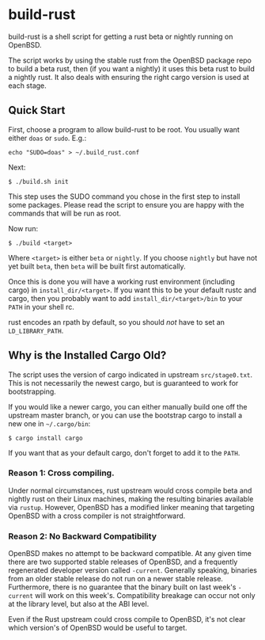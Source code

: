 # build-rust

build-rust is a shell script for getting a rust beta or nightly running on
OpenBSD.

The script works by using the stable rust from the OpenBSD package repo to
build a beta rust, then (if you want a nightly) it uses this beta rust to build
a nightly rust. It also deals with ensuring the right cargo version is used at
each stage.

## Quick Start

First, choose a program to allow build-rust to be root. You usually want either
`doas` or `sudo`. E.g.:

```
echo "SUDO=doas" > ~/.build_rust.conf
```

Next:

```
$ ./build.sh init
```

This step uses the SUDO command you chose in the first step to install some
packages. Please read the script to ensure you are happy with the commands that
will be run as root.

Now run:
```
$ ./build <target>
```

Where `<target>` is either `beta` or `nightly`. If you choose `nightly` but
have not yet built  `beta`, then `beta` will be built first automatically.

Once this is done you will have a working rust environment (including cargo) in
`install_dir/<target>`. If you want this to be your default rustc and cargo,
then you probably want to add `install_dir/<target>/bin` to your `PATH` in your
shell rc.

rust encodes an rpath by default, so you should *not* have to set an
`LD_LIBRARY_PATH`.

## Why is the Installed Cargo Old?

The script uses the version of cargo indicated in upstream `src/stage0.txt`.
This is not necessarily the newest cargo, but is guaranteed to work for
bootstrapping.

If you would like a newer cargo, you can either manually build one off the
upstream master branch, or you can use the bootstrap cargo to install a new one
in `~/.cargo/bin`:

```
$ cargo install cargo
```

If you want that as your default cargo, don't forget to add it to the `PATH`.

### Reason 1: Cross compiling.

Under normal circumstances, rust upstream would cross compile beta and nightly
rust on their Linux machines, making the resulting binaries available via
`rustup`. However, OpenBSD has a modified linker meaning that targeting OpenBSD
with a cross compiler is not straightforward.

### Reason 2: No Backward Compatibility

OpenBSD makes no attempt to be backward compatible. At any given time there are
two supported stable releases of OpenBSD, and a frequently regenerated
developer version called `-current`. Generally speaking, binaries from an older
stable release do not run on a newer stable release. Furthermore, there is no
guarantee that the binary built on last week's `-current` will work on this
week's. Compatibility breakage can occur not only at the library level, but
also at the ABI level.

Even if the Rust upstream could cross compile to OpenBSD, it's not clear which
version's of OpenBSD would be useful to target.
